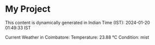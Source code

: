 # My Project

This content is dynamically generated in Indian Time (IST): 2024-01-20 01:49:33 IST


Current Weather in Coimbatore:
Temperature: 23.88 °C
Condition: mist
